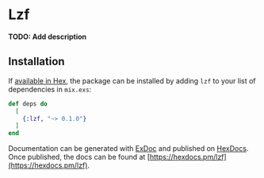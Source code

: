 # Lzf

**TODO: Add description**

## Installation

If [available in Hex](https://hex.pm/docs/publish), the package can be installed
by adding `lzf` to your list of dependencies in `mix.exs`:

```elixir
def deps do
  [
    {:lzf, "~> 0.1.0"}
  ]
end
```

Documentation can be generated with [ExDoc](https://github.com/elixir-lang/ex_doc)
and published on [HexDocs](https://hexdocs.pm). Once published, the docs can
be found at [https://hexdocs.pm/lzf](https://hexdocs.pm/lzf).

